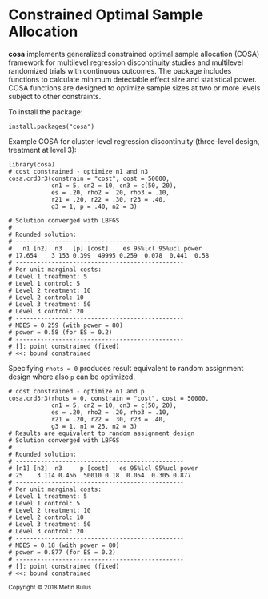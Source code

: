 # Constrained Optimal Sample Allocation

**cosa** implements generalized constrained optimal sample allocation (COSA) framework for multilevel regression discontinuity studies and multilevel randomized trials with continuous outcomes. The package includes functions to calculate minimum detectable effect size and statistical power. COSA functions are designed to optimize sample sizes at two or more levels subject to other constraints. 

To install the package:
```{r}
install.packages("cosa")
```

Example COSA for cluster-level regression discontinuity (three-level design, treatment at level 3):
```{r}
library(cosa)
# cost constrained - optimize n1 and n3
cosa.crd3r3(constrain = "cost", cost = 50000,
            cn1 = 5, cn2 = 10, cn3 = c(50, 20),
            es = .20, rho2 = .20, rho3 = .10,
            r21 = .20, r22 = .30, r23 = .40,
            g3 = 1, p = .40, n2 = 3)
            
# Solution converged with LBFGS 
#
# Rounded solution: 
# ----------------------------------------------- 
#   n1 [n2]  n3   [p] [cost]    es 95%lcl 95%ucl power
# 17.654    3 153 0.399  49995 0.259  0.078  0.441  0.58
# ----------------------------------------------- 
# Per unit marginal costs: 
# Level 1 treatment: 5 
# Level 1 control: 5 
# Level 2 treatment: 10 
# Level 2 control: 10 
# Level 3 treatment: 50 
# Level 3 control: 20 
# ----------------------------------------------- 
# MDES = 0.259 (with power = 80) 
# power = 0.58 (for ES = 0.2) 
# ----------------------------------------------- 
# []: point constrained (fixed) 
# <<: bound constrained 
```

Specifying `rhots = 0` produces result equivalent to random assignment design where also `p` can be optimized.

```{r}
# cost constrained - optimize n1 and p
cosa.crd3r3(rhots = 0, constrain = "cost", cost = 50000, 
            cn1 = 5, cn2 = 10, cn3 = c(50, 20),
            es = .20, rho2 = .20, rho3 = .10,
            r21 = .20, r22 = .30, r23 = .40,
            g3 = 1, n1 = 25, n2 = 3)
# Results are equivalent to random assignment design 
# Solution converged with LBFGS 
# 
# Rounded solution: 
# ----------------------------------------------- 
# [n1] [n2]  n3     p [cost]   es 95%lcl 95%ucl power
# 25    3 114 0.456  50010 0.18  0.054  0.305 0.877
# ----------------------------------------------- 
# Per unit marginal costs: 
# Level 1 treatment: 5 
# Level 1 control: 5 
# Level 2 treatment: 10 
# Level 2 control: 10 
# Level 3 treatment: 50 
# Level 3 control: 20 
# ----------------------------------------------- 
# MDES = 0.18 (with power = 80) 
# power = 0.877 (for ES = 0.2) 
# ----------------------------------------------- 
# []: point constrained (fixed) 
# <<: bound constrained 
```

<sub> Copyright &copy; 2018 Metin Bulus </sub>

